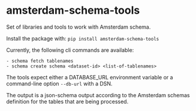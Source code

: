 # amsterdam-schema-tools

Set of libraries and tools to work with Amsterdam schema.

Install the package with: `pip install amsterdam-schema-tools`

Currently, the following cli commands are available:

    - schema fetch tablenames
    - schema create schema <dataset-id> <list-of-tablenames>

The tools expect either a DATABASE_URL environment variable or a command-line option `--db-url` with a DSN.

The output is a json-schema output according to the Amsterdam schemas definition for the tables that are being processed.
